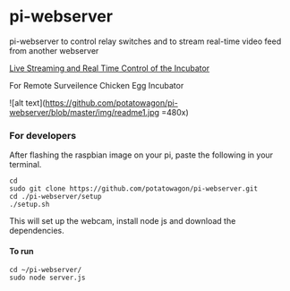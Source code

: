 # pi-webserver
pi-webserver to control relay switches and to stream real-time video feed from another webserver

<a href="http://chickenbox.zapto.org:3000">Live Streaming and Real Time Control of the Incubator</a>

For Remote Surveilence Chicken Egg Incubator

![alt text](https://github.com/potatowagon/pi-webserver/blob/master/img/readme1.jpg =480x)

### For developers

After flashing the raspbian image on your pi, paste the following in your terminal.

```
cd 
sudo git clone https://github.com/potatowagon/pi-webserver.git
cd ./pi-webserver/setup
./setup.sh
```

This will set up the webcam, install node js and download the dependencies.

#### To run

```
cd ~/pi-webserver/
sudo node server.js
```

